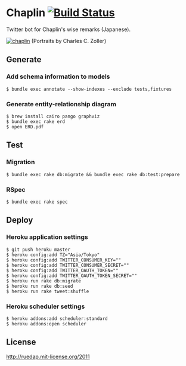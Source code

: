 # Chaplin [![Build Status](https://travis-ci.org/ruedap/chaplin.png?branch=master)](https://travis-ci.org/ruedap/chaplin)

Twitter bot for Chaplin's wise remarks (Japanese).

[![chaplin](https://dl.dropboxusercontent.com/u/281168/images/github-chaplin-readme.jpg)](http://drnorth.wordpress.com/2011/04/16/picture-of-the-week-73-charlie-chaplin-colour-portraits-by-charles-c-zoller/)
(Portraits by Charles C. Zoller)

## Generate

### Add schema information to models
    $ bundle exec annotate --show-indexes --exclude tests,fixtures

### Generate entity-relationship diagram
    $ brew install cairo pango graphviz
    $ bundle exec rake erd
    $ open ERD.pdf


## Test

### Migration
    $ bundle exec rake db:migrate && bundle exec rake db:test:prepare

### RSpec
    $ bundle exec rake spec


## Deploy

### Heroku application settings
    $ git push heroku master
    $ heroku config:add TZ="Asia/Tokyo"
    $ heroku config:add TWITTER_CONSUMER_KEY=""
    $ heroku config:add TWITTER_CONSUMER_SECRET=""
    $ heroku config:add TWITTER_OAUTH_TOKEN=""
    $ heroku config:add TWITTER_OAUTH_TOKEN_SECRET=""
    $ heroku run rake db:migrate
    $ heroku run rake db:seed
    $ heroku run rake tweet:shuffle

### Heroku scheduler settings
    $ heroku addons:add scheduler:standard
    $ heroku addons:open scheduler


## License
http://ruedap.mit-license.org/2011
